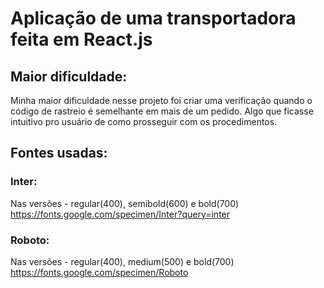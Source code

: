 # Aplicação de uma transportadora feita em React.js

## Maior dificuldade:
Minha maior dificuldade nesse projeto foi criar uma verificação quando o código de rastreio é semelhante em mais de um pedido. 
Algo que ficasse intuitivo pro usuário de como prosseguir com os procedimentos.

## Fontes usadas:
### Inter:
Nas versões - regular(400), semibold(600) e bold(700)
https://fonts.google.com/specimen/Inter?query=inter

### Roboto:
Nas versões - regular(400), medium(500) e bold(700)
https://fonts.google.com/specimen/Roboto



